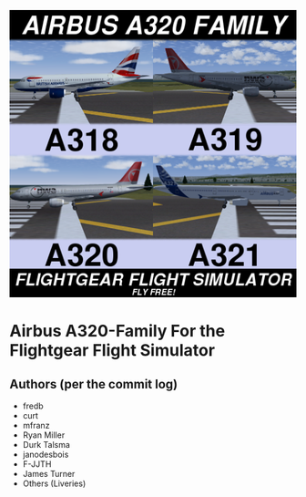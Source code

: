 ![SplashScreen](https://raw.githubusercontent.com/FGMEMBERS/A320-family/master/splash.png)

Airbus A320-Family For the Flightgear Flight Simulator
=======================================================


Authors (per the commit log)
----------------------------

* fredb
* curt
* mfranz
* Ryan Miller
* Durk Talsma
* janodesbois
* F-JJTH
* James Turner
* Others (Liveries)